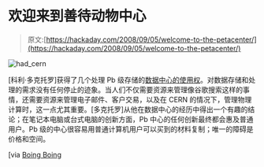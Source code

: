 # 欢迎来到善待动物中心

> 原文:[https://hackaday.com/2008/09/05/welcome-to-the-petacenter/](https://hackaday.com/2008/09/05/welcome-to-the-petacenter/)

![](../Images/5f0a45c30ec38362086be8766c180947.png "had_cern")

[科利·多克托罗]获得了几个处理 Pb 级存储的[数据中心的使用权](http://www.nature.com/news/2008/080903/full/455016a.html)。对数据存储和处理的需求没有任何停止的迹象。当人们不仅需要资源来管理像谷歌搜索这样的事情，还需要资源来管理电子邮件、客户交易，以及在 CERN 的情况下，管理物理计算时，这一点尤其重要。[多克托罗]从他在数据中心的经历中得出一个有趣的结论；在笔记本电脑或台式电脑的创新方面，Pb 中心的任何创新最终都会惠及普通用户。Pb 级的中心很容易用普通计算机用户可以买到的材料复制；唯一的障碍是价格和空间。

[via [Boing Boing](http://www.boingboing.net/2008/09/04/petascale-datacenter.html)